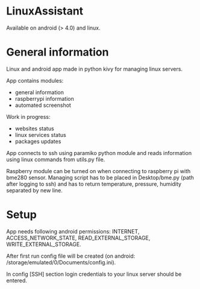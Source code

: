 # LinuxAssistant
Available on android (> 4.0) and linux.

# General information
Linux and android app made in python kivy for managing linux servers.

App contains modules:
* general information
* raspberrypi information
* automated screenshot

Work in progress:
* websites status
* linux services status
* packages updates

App connects to ssh using paramiko python module and reads information using linux commands from utils.py file.

Raspberry module can be turned on when connecting to raspberry pi with bme280 sensor. Managing script has to be placed in Desktop/bme.py (path after logging to ssh) and has to return temperature, pressure, humidity separated by new line.

# Setup
App needs following android permissions: INTERNET, ACCESS_NETWORK_STATE, READ_EXTERNAL_STORAGE, WRITE_EXTERNAL_STORAGE.

After first run config file will be created (on android: /storage/emulated/0/Documents/config.ini).

In config [SSH] section login credentials to your linux server should be entered.
